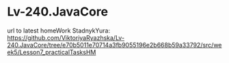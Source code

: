 # Lv-240.JavaCore

url to latest homeWork StadnykYura: https://github.com/ViktoriyaRyazhska/Lv-240.JavaCore/tree/e70b5011e70714a3fb9055196e2b668b59a33792/src/week5/Lesson7_practicalTasksHM
